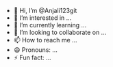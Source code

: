 - 👋 Hi, I’m @Anjali123git
- 👀 I’m interested in ...
- 🌱 I’m currently learning ...
- 💞️ I’m looking to collaborate on ...
- 📫 How to reach me ...
- 😄 Pronouns: ...
- ⚡ Fun fact: ...

<!---
Anjali123git/Anjali123git is a ✨ special ✨ repository because its `README.md` (this file) appears on your GitHub profile.
You can click the Preview link to take a look at your changes.
--->
